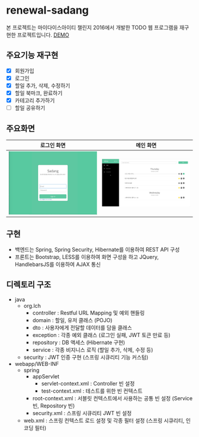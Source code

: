 # renewal-sadang
본 프로젝트는 마이다이스아이티 챌린지 2016에서 개발한 TODO 웹 프로그램을 재구현한 프로젝트입니다. [DEMO](http://52.78.187.179:8080/todo)

## 주요기능 재구현
- [x] 회원가입 
- [x] 로그인
- [x] 할일 추가, 삭제, 수정하기
- [x] 할일 북마크, 완료하기
- [x] 카테고리 추가하기
- [ ] 할일 공유하기

## 주요화면
| 로그인 화면  | 메인 화면 |
| ------------- | ------------- |
| ![랜딩페이지](./img/landing.png)  | ![메인페이지](./img/todo.png)  |

## 구현
- 백엔드는 Spring, Spring Security, Hibernate를 이용하여 REST API 구성
- 프론트는 Bootstrap, LESS를 이용하여 화면 구성을 하고 JQuery, HandlebarsJS를 이용하여 AJAX 통신

## 디렉토리 구조
- java
    - org.lch
        - controller : Restful URL Mapping 및 예외 핸들링
        - domain : 할일, 유저 클래스 (POJO)
        - dto : 사용자에게 전달할 데이터를 담을 클래스
        - exception : 각종 예외 클래스 (로그인 실패, JWT 토큰 만료 등) 
        - repository : DB 액세스 (Hibernate 구현) 
        - service : 각종 비지니스 로직 (할일 추가, 삭제, 수정 등)
    - security : JWT 인증 구현 (스프링 시큐리티 기능 커스텀)
- webapp/WEB-INF
    - spring
        - appServlet
            - servlet-context.xml : Controller 빈 설정
            - test-context.xml : 테스트를 위한 빈 컨텍스트
        - root-context.xml : 서블릿 컨텍스트에서 사용하는 공통 빈 설정 (Service 빈, Repository 빈)
        - security.xml : 스프링 시큐리티 JWT 빈 설정
    - web.xml : 스프링 컨텍스트 로드 설정 및 각종 필터 설정 (스프링 시큐리티, 인코딩 필터)
    